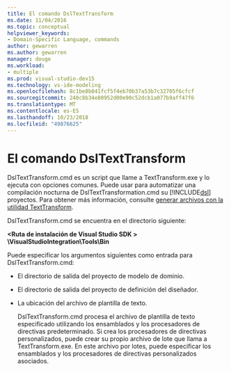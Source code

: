 ```yaml
---
title: El comando DslTextTransform
ms.date: 11/04/2016
ms.topic: conceptual
helpviewer_keywords:
- Domain-Specific Language, commands
author: gewarren
ms.author: gewarren
manager: douge
ms.workload:
- multiple
ms.prod: visual-studio-dev15
ms.technology: vs-ide-modeling
ms.openlocfilehash: 8c1be8b041fcf5f4eb70b37a53b7c32705f6cfcf
ms.sourcegitcommit: 240c8b34e80952d00e90c52dcb1a077b9aff47f6
ms.translationtype: MT
ms.contentlocale: es-ES
ms.lasthandoff: 10/23/2018
ms.locfileid: "49876625"
---
```

# <a name="the-dsltexttransform-command"></a>El comando DslTextTransform
DslTextTransform.cmd es un script que llame a TextTransform.exe y lo ejecuta con opciones comunes. Puede usar para automatizar una compilación nocturna de DslTextTransformation.cmd su [!INCLUDE[dsl](../modeling/includes/dsl_md.md)] proyectos. Para obtener más información, consulte [generar archivos con la utilidad TextTransform](../modeling/generating-files-with-the-texttransform-utility.md).

 DslTextTransform.cmd se encuentra en el directorio siguiente:

 **\<Ruta de instalación de Visual Studio SDK > \VisualStudioIntegration\Tools\Bin**

 Puede especificar los argumentos siguientes como entrada para DslTextTransform.cmd:

- El directorio de salida del proyecto de modelo de dominio.

- El directorio de salida del proyecto de definición del diseñador.

- La ubicación del archivo de plantilla de texto.

  DslTextTransform.cmd procesa el archivo de plantilla de texto especificado utilizando los ensamblados y los procesadores de directivas predeterminado. Si crea los procesadores de directivas personalizados, puede crear su propio archivo de lote que llama a TextTransform.exe. En este archivo por lotes, puede especificar los ensamblados y los procesadores de directivas personalizados asociados.